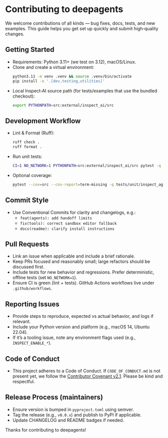 # Contributing to deepagents

We welcome contributions of all kinds — bug fixes, docs, tests, and new examples. This guide helps you get set up quickly and submit high‑quality changes.

## Getting Started

- Requirements: Python 3.11+ (we test on 3.12), macOS/Linux.
- Clone and create a virtual environment:
  ```bash
  python3.11 -m venv .venv && source .venv/bin/activate
  pip install -e '.[dev,testing,utilities]'
  ```
- Local Inspect‑AI source path (for tests/examples that use the bundled checkout):
  ```bash
  export PYTHONPATH=src:external/inspect_ai/src
  ```

## Development Workflow

- Lint & Format (Ruff):
  ```bash
  ruff check .
  ruff format .
  ```
- Run unit tests:
  ```bash
  CI=1 NO_NETWORK=1 PYTHONPATH=src:external/inspect_ai/src pytest -q tests/unit/inspect_agents
  ```
- Optional coverage:
  ```bash
  pytest --cov=src --cov-report=term-missing -q tests/unit/inspect_agents
  ```

## Commit Style

- Use Conventional Commits for clarity and changelogs, e.g.:
  - `feat(agents): add handoff limits`  
  - `fix(tools): correct sandbox editor fallback`  
  - `docs(readme): clarify install instructions`

## Pull Requests

- Link an issue when applicable and include a brief rationale.
- Keep PRs focused and reasonably small; large refactors should be discussed first.
- Include tests for new behavior and regressions. Prefer deterministic, offline tests (set `NO_NETWORK=1`).
- Ensure CI is green (lint + tests). GitHub Actions workflows live under `.github/workflows`.

## Reporting Issues

- Provide steps to reproduce, expected vs actual behavior, and logs if relevant.
- Include your Python version and platform (e.g., macOS 14, Ubuntu 22.04).
- If it’s a tooling issue, note any environment flags used (e.g., `INSPECT_ENABLE_*`).

## Code of Conduct

- This project adheres to a Code of Conduct. If `CODE_OF_CONDUCT.md` is not present yet, we follow the [Contributor Covenant v2.1](https://www.contributor-covenant.org/version/2/1/code_of_conduct/). Please be kind and respectful.

## Release Process (maintainers)

- Ensure version is bumped in `pyproject.toml` using semver.
- Tag the release (e.g., `v0.0.x`) and publish to PyPI if applicable.
- Update CHANGELOG and README badges if needed.

Thanks for contributing to deepagents!
